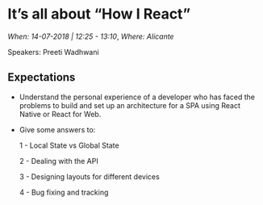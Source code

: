 # It’s all about “How I React”

*When: 14-07-2018 | 12:25 - 13:10*, *Where: Alicante*

Speakers: Preeti Wadhwani

## Expectations

- Understand the personal experience of a developer who has faced the problems to build and set up an architecture for a SPA using React Native or React for Web.

- Give some answers to:

    1 - Local State vs Global State

    2 - Dealing with the API

    3 - Designing layouts for different devices

    4 - Bug fixing and tracking

